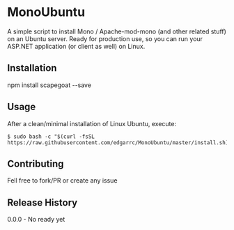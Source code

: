 MonoUbuntu
=========

A simple script to install Mono / Apache-mod-mono (and other related stuff) on an Ubuntu server. Ready for production use, so you can run your ASP.NET application (or client as well) on Linux.

## Installation

  npm install scapegoat --save

## Usage

After a clean/minimal installation of Linux Ubuntu, execute:

```shell
$ sudo bash -c "$(curl -fsSL https://raw.githubusercontent.com/edgarrc/MonoUbuntu/master/install.sh)$ 
```

## Contributing

Fell free to fork/PR or create any issue

## Release History

0.0.0 - No ready yet



